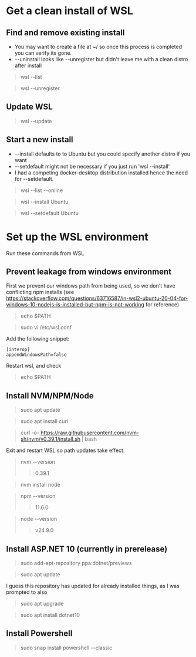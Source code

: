 
# Get a clean install of WSL

## Find and remove existing install 
 
* You may want to create a file at ~/ so once this process is completed you can verify its gone.
* --uninstall looks like --unregister but didn't leave me with a clean distro after install

> wsl --list

> wsl --unregister <DistributionName>

## Update WSL

> wsl --update

## Start a new install 

* --install defaults to to Ubuntu but you could specify another distro if you want
* --setdefault might not be necessary if you just run 'wsl --install'
* I had a competing docker-desktop distribution installed hence the need for --setdefault.

> wsl --list --online

> wsl --install Ubuntu

> wsl --setdefault Ubuntu

# Set up the WSL environment 

Run these commands from WSL

## Prevent leakage from windows environment

First we prevent our windows path from being used, so we don't have conflicting npm installs (see https://stackoverflow.com/questions/63716587/in-wsl2-ubuntu-20-04-for-windows-10-nodejs-is-installed-but-npm-is-not-working for reference)

> echo $PATH 

> sudo vi /etc/wsl.conf

Add the following snippet:

```
[interop]
appendWindowsPath=false
```

Restart wsl, and check 

> echo $PATH

## Install NVM/NPM/Node

> sudo apt update

> sudo apt install curl

> curl -o- https://raw.githubusercontent.com/nvm-sh/nvm/v0.39.1/install.sh | bash

Exit and restart WSL so path updates take effect.

> nvm --version
>> 0.39.1

> nvm install node

> npm --version
>> 11.6.0

> node --version
>> v24.9.0

## Install ASP.NET 10 (currently in prerelease)

> sudo add-apt-repository ppa:dotnet/previews

> sudo apt update

I guess this repository has updated for already installed things, as I was prompted to also

> sudo apt upgrade

> sudo apt install dotnet10

## Install Powershell

> sudo snap install powershell --classic

